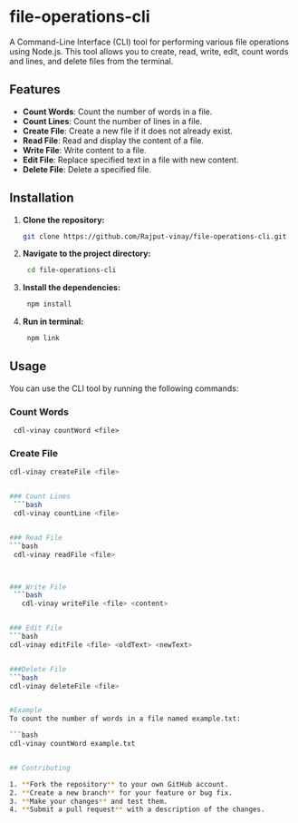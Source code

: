 # file-operations-cli

A Command-Line Interface (CLI) tool for performing various file operations using Node.js. This tool allows you to create, read, write, edit, count words and lines, and delete files from the terminal.

## Features

- **Count Words**: Count the number of words in a file.
- **Count Lines**: Count the number of lines in a file.
- **Create File**: Create a new file if it does not already exist.
- **Read File**: Read and display the content of a file.
- **Write File**: Write content to a file.
- **Edit File**: Replace specified text in a file with new content.
- **Delete File**: Delete a specified file.

## Installation

1. **Clone the repository:**

   ```bash
   git clone https://github.com/Rajput-vinay/file-operations-cli.git

2. **Navigate to the project directory:**

    ```bash
     cd file-operations-cli

3. **Install the dependencies:**
    ```bash
     npm install

 4. **Run in terminal:**
    ```bash
     npm link   

## Usage

You can use the CLI tool by running the following commands:

### Count Words

     cdl-vinay countWord <file>

### Create File
   ```bash
   cdl-vinay createFile <file>


### Count Lines
    ```bash
    cdl-vinay countLine <file>


### Read File
   ```bash
    cdl-vinay readFile <file>



### Write File
    ```bash
      cdl-vinay writeFile <file> <content>


### Edit File
  ```bash
   cdl-vinay editFile <file> <oldText> <newText>


###Delete File
 ```bash
  cdl-vinay deleteFile <file>


#Example
To count the number of words in a file named example.txt:

  ```bash
   cdl-vinay countWord example.txt


## Contributing

1. **Fork the repository** to your own GitHub account.
2. **Create a new branch** for your feature or bug fix.
3. **Make your changes** and test them.
4. **Submit a pull request** with a description of the changes.
